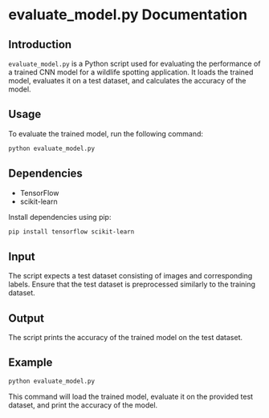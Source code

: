 # evaluate_model.py Documentation

## Introduction

`evaluate_model.py` is a Python script used for evaluating the performance of a trained CNN model for a wildlife spotting application. It loads the trained model, evaluates it on a test dataset, and calculates the accuracy of the model.

## Usage

To evaluate the trained model, run the following command:

```bash
python evaluate_model.py
```

## Dependencies

- TensorFlow
- scikit-learn

Install dependencies using pip:

```bash
pip install tensorflow scikit-learn
```

## Input

The script expects a test dataset consisting of images and corresponding labels. Ensure that the test dataset is preprocessed similarly to the training dataset.

## Output

The script prints the accuracy of the trained model on the test dataset.

## Example

```bash
python evaluate_model.py
```

This command will load the trained model, evaluate it on the provided test dataset, and print the accuracy of the model.
